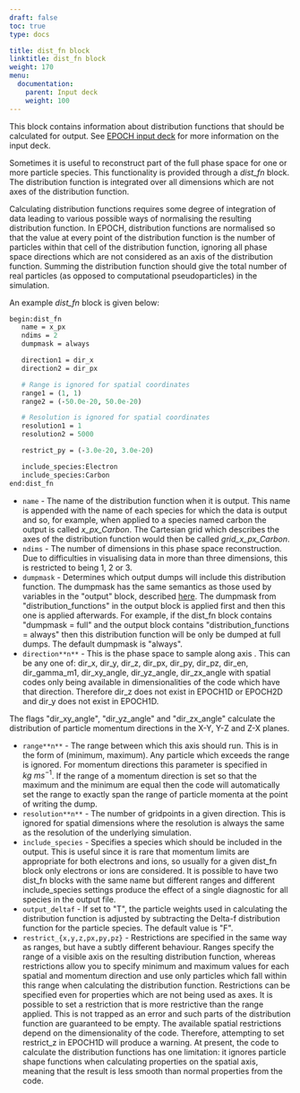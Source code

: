```yaml
---
draft: false
toc: true
type: docs

title: dist_fn block
linktitle: dist_fn block
weight: 170
menu:
  documentation:
    parent: Input deck
    weight: 100
---
```


This block contains information about distribution functions that should
be calculated for output. See [EPOCH input
deck][Input_deck] for more information on the input
deck.

Sometimes it is useful to reconstruct part of the full phase space for
one or more particle species. This functionality is provided through a
*dist_fn* block. The distribution function is integrated over all
dimensions which are not axes of the distribution function.

Calculating distribution functions requires some degree of integration
of data leading to various possible ways of normalising the resulting
distribution function. In EPOCH, distribution functions are normalised
so that the value at every point of the distribution function is the
number of particles within that cell of the distribution function,
ignoring all phase space directions which are not considered as an axis
of the distribution function. Summing the distribution function should
give the total number of real particles (as opposed to computational
pseudoparticles) in the simulation.

An example *dist_fn* block is given below:

```perl
begin:dist_fn
   name = x_px
   ndims = 2
   dumpmask = always

   direction1 = dir_x
   direction2 = dir_px

   # Range is ignored for spatial coordinates
   range1 = (1, 1)
   range2 = (-50.0e-20, 50.0e-20)

   # Resolution is ignored for spatial coordinates
   resolution1 = 1
   resolution2 = 5000

   restrict_py = (-3.0e-20, 3.0e-20)

   include_species:Electron
   include_species:Carbon
end:dist_fn
```

-   `name` - The name of the distribution function when it is
    output. This name is appended with the name of each species for
    which the data is output and so, for example, when applied to a
    species named carbon the output is called *x_px_Carbon*. The
    Cartesian grid which describes the axes of the distribution function
    would then be called *grid_x_px_Carbon*.
-   `ndims` - The number of dimensions in this phase space
    reconstruction. Due to difficulties in visualising data in more than
    three dimensions, this is restricted to being 1, 2 or 3.
-   `dumpmask` - Determines which output dumps will include
    this distribution function. The dumpmask has the same semantics as
    those used by variables in the "output" block, described
    [here][Input_deck_output_block]. The dumpmask from
    "distribution_functions" in the output block is applied first and
    then this one is applied afterwards. For example, if the dist_fn
    block contains "dumpmask = full" and the output block contains
    "distribution_functions = always" then this distribution function
    will be only be dumped at full dumps. The default dumpmask is
    "always".
-   `direction**n**` - This is the phase space to sample
    along axis . This can be any one of: dir_x, dir_y, dir_z,
    dir_px, dir_py, dir_pz, dir_en, dir_gamma_m1, dir_xy_angle,
    dir_yz_angle, dir_zx_angle with spatial codes only being
    available in dimensionalities of the code which have that direction.
    Therefore dir_z does not exist in EPOCH1D or EPOCH2D and dir_y
    does not exist in EPOCH1D.

The flags "dir_xy_angle", "dir_yz_angle" and "dir_zx_angle"
calculate the distribution of particle momentum directions in the X-Y,
Y-Z and Z-X planes.
- `range**n**` - The range between which this axis should
run. This is in the form of (minimum, maximum). Any particle which
exceeds the range is ignored. For momentum directions this parameter is
specified in $kg\ ms^{-1}$. If the range of a momentum direction is set
so that the maximum and the minimum are equal then the code will
automatically set the range to exactly span the range of particle
momenta at the point of writing the dump.
- `resolution**n**` - The number of gridpoints in a given
direction. This is ignored for spatial dimensions where the resolution
is always the same as the resolution of the underlying simulation.
- `include_species` - Specifies a species which should be
included in the output. This is useful since it is rare that momentum
limits are appropriate for both electrons and ions, so usually for a
given dist_fn block only electrons or ions are considered. It is
possible to have two dist_fn blocks with the same name but different
ranges and different include_species settings produce the effect of a
single diagnostic for all species in the output file.
- `output_deltaf` - If set to "T", the particle weights used
in calculating the distribution function is adjusted by subtracting the
Delta-f distribution function for the particle species. The default
value is "F".
- `restrict_{x,y,z,px,py,pz}` - Restrictions are specified
in the same way as ranges, but have a subtly different behaviour. Ranges
specify the range of a visible axis on the resulting distribution
function, whereas restrictions allow you to specify minimum and maximum
values for each spatial and momentum direction and use only particles
which fall within this range when calculating the distribution function.
Restrictions can be specified even for properties which are not being
used as axes. It is possible to set a restriction that is more
restrictive than the range applied. This is not trapped as an error and
such parts of the distribution function are guaranteed to be empty. The
available spatial restrictions depend on the dimensionality of the code.
Therefore, attempting to set restrict_z in EPOCH1D will produce a
warning.
At present, the code to calculate the distribution functions has one
limitation: it ignores particle shape functions when calculating
properties on the spatial axis, meaning that the result is less smooth
than normal properties from the code.



<!-- ########################  Cross references  ######################## -->


[Input_deck]: /documentation/input_deck/input_deck
[Input_deck_output_block]: /documentation/input_deck/input_deck_output_block
